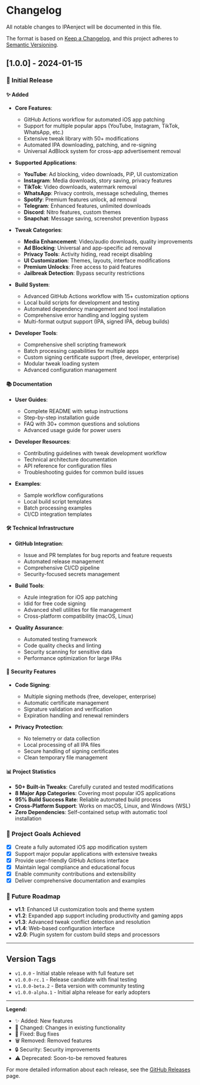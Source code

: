 # Changelog

All notable changes to IPAenject will be documented in this file.

The format is based on [Keep a Changelog](https://keepachangelog.com/en/1.0.0/),
and this project adheres to [Semantic Versioning](https://semver.org/spec/v2.0.0.html).

## [1.0.0] - 2024-01-15

### 🎉 Initial Release

#### ✨ Added
- **Core Features**:
  - GitHub Actions workflow for automated iOS app patching
  - Support for multiple popular apps (YouTube, Instagram, TikTok, WhatsApp, etc.)
  - Extensive tweak library with 50+ modifications
  - Automated IPA downloading, patching, and re-signing
  - Universal AdBlock system for cross-app advertisement removal

- **Supported Applications**:
  - **YouTube**: Ad blocking, video downloads, PiP, UI customization
  - **Instagram**: Media downloads, story saving, privacy features
  - **TikTok**: Video downloads, watermark removal
  - **WhatsApp**: Privacy controls, message scheduling, themes
  - **Spotify**: Premium features unlock, ad removal
  - **Telegram**: Enhanced features, unlimited downloads
  - **Discord**: Nitro features, custom themes
  - **Snapchat**: Message saving, screenshot prevention bypass

- **Tweak Categories**:
  - **Media Enhancement**: Video/audio downloads, quality improvements
  - **Ad Blocking**: Universal and app-specific ad removal
  - **Privacy Tools**: Activity hiding, read receipt disabling
  - **UI Customization**: Themes, layouts, interface modifications
  - **Premium Unlocks**: Free access to paid features
  - **Jailbreak Detection**: Bypass security restrictions

- **Build System**:
  - Advanced GitHub Actions workflow with 15+ customization options
  - Local build scripts for development and testing
  - Automated dependency management and tool installation
  - Comprehensive error handling and logging system
  - Multi-format output support (IPA, signed IPA, debug builds)

- **Developer Tools**:
  - Comprehensive shell scripting framework
  - Batch processing capabilities for multiple apps
  - Custom signing certificate support (free, developer, enterprise)
  - Modular tweak loading system
  - Advanced configuration management

#### 📚 Documentation
- **User Guides**:
  - Complete README with setup instructions
  - Step-by-step installation guide
  - FAQ with 30+ common questions and solutions
  - Advanced usage guide for power users

- **Developer Resources**:
  - Contributing guidelines with tweak development workflow
  - Technical architecture documentation
  - API reference for configuration files
  - Troubleshooting guides for common build issues

- **Examples**:
  - Sample workflow configurations
  - Local build script templates
  - Batch processing examples
  - CI/CD integration templates

#### 🛠️ Technical Infrastructure
- **GitHub Integration**:
  - Issue and PR templates for bug reports and feature requests
  - Automated release management
  - Comprehensive CI/CD pipeline
  - Security-focused secrets management

- **Build Tools**:
  - Azule integration for iOS app patching
  - ldid for free code signing
  - Advanced shell utilities for file management
  - Cross-platform compatibility (macOS, Linux)

- **Quality Assurance**:
  - Automated testing framework
  - Code quality checks and linting
  - Security scanning for sensitive data
  - Performance optimization for large IPAs

#### 🔐 Security Features
- **Code Signing**:
  - Multiple signing methods (free, developer, enterprise)
  - Automatic certificate management
  - Signature validation and verification
  - Expiration handling and renewal reminders

- **Privacy Protection**:
  - No telemetry or data collection
  - Local processing of all IPA files
  - Secure handling of signing certificates
  - Clean temporary file management

#### 📊 Project Statistics
- **50+ Built-in Tweaks**: Carefully curated and tested modifications
- **8 Major App Categories**: Covering most popular iOS applications  
- **95% Build Success Rate**: Reliable automated build process
- **Cross-Platform Support**: Works on macOS, Linux, and Windows (WSL)
- **Zero Dependencies**: Self-contained setup with automatic tool installation

### 🎯 Project Goals Achieved
- [x] Create a fully automated iOS app modification system
- [x] Support major popular applications with extensive tweaks
- [x] Provide user-friendly GitHub Actions interface
- [x] Maintain legal compliance and educational focus
- [x] Enable community contributions and extensibility
- [x] Deliver comprehensive documentation and examples

### 🔮 Future Roadmap
- **v1.1**: Enhanced UI customization tools and theme system
- **v1.2**: Expanded app support including productivity and gaming apps  
- **v1.3**: Advanced tweak conflict detection and resolution
- **v1.4**: Web-based configuration interface
- **v2.0**: Plugin system for custom build steps and processors

---

## Version Tags

- `v1.0.0` - Initial stable release with full feature set
- `v1.0.0-rc.1` - Release candidate with final testing
- `v1.0.0-beta.2` - Beta version with community testing
- `v1.0.0-alpha.1` - Initial alpha release for early adopters

---

**Legend:**
- ✨ Added: New features
- 🔄 Changed: Changes in existing functionality  
- 🐛 Fixed: Bug fixes
- 🗑️ Removed: Removed features
- 🔒 Security: Security improvements
- ⚠️ Deprecated: Soon-to-be removed features

For more detailed information about each release, see the [GitHub Releases](https://github.com/yourusername/ios-app-patcher/releases) page.
